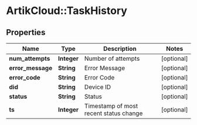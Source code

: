 # ArtikCloud::TaskHistory

## Properties
Name | Type | Description | Notes
------------ | ------------- | ------------- | -------------
**num_attempts** | **Integer** | Number of attempts | [optional] 
**error_message** | **String** | Error Message | [optional] 
**error_code** | **String** | Error Code | [optional] 
**did** | **String** | Device ID | [optional] 
**status** | **String** | Status | [optional] 
**ts** | **Integer** | Timestamp of most recent status change | [optional] 


